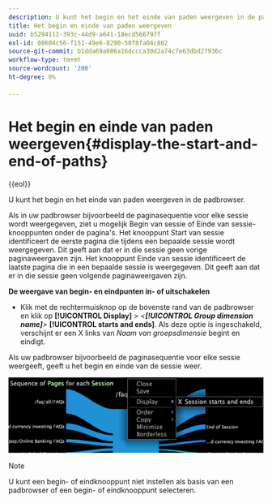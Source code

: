 ```yaml
---
description: U kunt het begin en het einde van paden weergeven in de padbrowser.
title: Het begin en einde van paden weergeven
uuid: b5294111-393c-44d9-a641-18ecd566797f
exl-id: 08604c56-f151-49e6-8290-50f8fa04c802
source-git-commit: b1dda69a606a16dccca30d2a74c7e63dbd27936c
workflow-type: tm+mt
source-wordcount: '200'
ht-degree: 0%

---
```


# Het begin en einde van paden weergeven{#display-the-start-and-end-of-paths}

{{eol}}

U kunt het begin en het einde van paden weergeven in de padbrowser.

Als in uw padbrowser bijvoorbeeld de paginasequentie voor elke sessie wordt weergegeven, ziet u mogelijk Begin van sessie of Einde van sessie-knooppunten onder de pagina&#39;s. Het knooppunt Start van sessie identificeert de eerste pagina die tijdens een bepaalde sessie wordt weergegeven. Dit geeft aan dat er in die sessie geen vorige paginaweergaven zijn. Het knooppunt Einde van sessie identificeert de laatste pagina die in een bepaalde sessie is weergegeven. Dit geeft aan dat er in die sessie geen volgende paginaweergaven zijn.

**De weergave van begin- en eindpunten in- of uitschakelen**

* Klik met de rechtermuisknop op de bovenste rand van de padbrowser en klik op **[!UICONTROL Display]** > *&lt;**[!UICONTROL Group dimension name]**>* **[!UICONTROL starts and ends]**. Als deze optie is ingeschakeld, verschijnt er een X links van *Naam van groepsdimensie* begint en eindigt.

Als uw padbrowser bijvoorbeeld de paginasequentie voor elke sessie weergeeft, geeft u het begin en einde van de sessie weer.

![](assets/vis_PathBrowser_StartsAndEnds.png)

>[!NOTE]
>
>U kunt een begin- of eindknooppunt niet instellen als basis van een padbrowser of een begin- of eindknooppunt selecteren.
